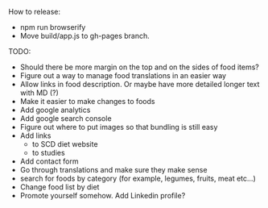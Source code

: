 How to release:
- npm run browserify
- Move build/app.js to gh-pages branch.

TODO:
- Should there be more margin on the top and on the sides of food items?
- Figure out a way to manage food translations in an easier way
- Allow links in food description. Or maybe have more detailed longer text with MD (?)
- Make it easier to make changes to foods
- Add google analytics
- Add google search console
- Figure out where to put images so that bundling is still easy
- Add links
  - to SCD diet website
  - to studies
- Add contact form
- Go through translations and make sure they make sense
- search for foods by category (for example, legumes, fruits, meat etc...)
- Change food list by diet
- Promote yourself somehow. Add Linkedin profile?
